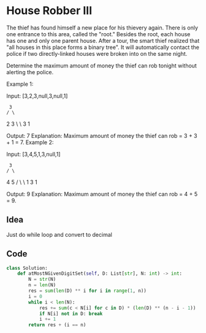 # House Robber III
The thief has found himself a new place for his thievery again. There is only one entrance to this area, called the "root." Besides the root, each house has one and only one parent house. After a tour, the smart thief realized that "all houses in this place forms a binary tree". It will automatically contact the police if two directly-linked houses were broken into on the same night.

Determine the maximum amount of money the thief can rob tonight without alerting the police.

Example 1:

Input: [3,2,3,null,3,null,1]

     3
    / \
   2   3
    \   \ 
     3   1

Output: 7 
Explanation: Maximum amount of money the thief can rob = 3 + 3 + 1 = 7.
Example 2:

Input: [3,4,5,1,3,null,1]

     3
    / \
   4   5
  / \   \ 
 1   3   1

Output: 9
Explanation: Maximum amount of money the thief can rob = 4 + 5 = 9.<br>

## Idea
Just do while loop and convert to decimal

## Code
```python
class Solution:
    def atMostNGivenDigitSet(self, D: List[str], N: int) -> int:
        N = str(N)
        n = len(N)
        res = sum(len(D) ** i for i in range(1, n))
        i = 0
        while i < len(N):
            res += sum(c < N[i] for c in D) * (len(D) ** (n - i - 1))
            if N[i] not in D: break
            i += 1
        return res + (i == n)
```